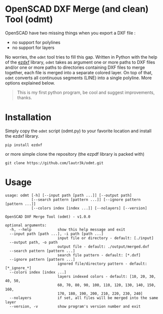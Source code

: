 # OpenSCAD DXF Merge (and clean) Tool (odmt)

OpenSCAD have two missing things when you export a DXF file : 
- no support for polylines
- no support for layers
  
No worries, the `odmt` tool tries to fill this gap. Written in Python with the help of the [ezdxf](https://bitbucket.org/mozman/ezdxf) library, `odmt` takes as argument one or more paths to DXF files and/or one or more paths to directories containing DXF files to merge together, each file is merged into a separate colored layer. On top of that, `odmt` converts all continuous segments (LINE) into a single polyline. More options explained below.

> This is my first python program, be cool and suggest improvements, thanks.

# Installation
Simply copy the `odmt` script (odmt.py) to your favorite location and install the ezdxf library.
```
pip install ezdxf
```
or more simple clone the repository (the ezpdf library is packed with)
```
git clone https://github.com/lautr3k/odmt.git
```

# Usage
```
usage: odmt [-h] [--input path [path ...]] [--output path]
            [--search pattern [pattern ...]] [--ignore pattern [pattern ...]]
            [--colors index [index ...]] [--nolayers] [--version]

OpenSCAD DXF Merge Tool (odmt) - v1.0.0

optional arguments:
  -h, --help            show this help message and exit
  --input path [path ...], -i path [path ...]
                        input file or directory - default: [./input]
  --output path, -o path
                        output file - default: ./output/merged.dxf
  --search pattern [pattern ...]
                        search file pattern - default: [*.dxf]
  --ignore pattern [pattern ...]
                        ignored file/directory pattern - default: [*_ignore_*]
  --colors index [index ...]
                        layers indexed colors - default: [10, 20, 30, 40, 50,
                        60, 70, 80, 90, 100, 110, 120, 130, 140, 150, 160,
                        170, 180, 190, 200, 210, 220, 230, 240]
  --nolayers            if set, all files will be merged into the same layer
  --version, -v         show program's version number and exit
  ```
  
  
